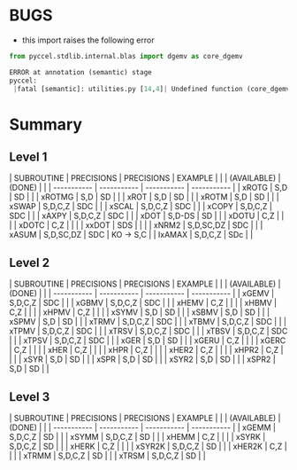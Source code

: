 # BUGS

* this import raises the following error
```python
from pyccel.stdlib.internal.blas import dgemv as core_dgemv

ERROR at annotation (semantic) stage
pyccel:
 |fatal [semantic]: utilities.py [14,4]| Undefined function (core_dgemv)
```


# Summary

## Level 1

| SUBROUTINE  | PRECISIONS  | PRECISIONS  | EXAMPLE     |
|             | (AVAILABLE) |    (DONE)   |             |
| ----------- | ----------- | ----------- | ----------- |
| xROTG       | S,D         | SD          |             |
| xROTMG      | S,D         | SD          |             |
| xROT        | S,D         | SD          |             |
| xROTM       | S,D         | SD          |             |
| xSWAP       | S,D,C,Z     | SDC         |             |
| xSCAL       | S,D,C,Z     | SDC         |             |
| xCOPY       | S,D,C,Z     | SDC         |             |
| xAXPY       | S,D,C,Z     | SDC         |             |
| xDOT        | S,D-DS      | SD          |             |
| xDOTU       | C,Z         |             |             |
| xDOTC       | C,Z         |             |             |
| xxDOT       | SDS         |             |             |
| xNRM2       | S,D,SC,DZ   | SDC         |             |
| xASUM       | S,D,SC,DZ   | SDC         | KO -> S,C   |
| IxAMAX      | S,D,C,Z     | SDc         |             |


## Level 2 

| SUBROUTINE  | PRECISIONS   | PRECISIONS  | EXAMPLE     |
|             | (AVAILABLE)  |   (DONE)    |             |
| ----------- | -----------  | ----------- | ----------- |
| xGEMV       | S,D,C,Z      | SDC         |             |
| xGBMV       | S,D,C,Z      | SDC         |             |
| xHEMV       | C,Z          |             |             |
| xHBMV       | C,Z          |             |             |
| xHPMV       | C,Z          |             |             |
| xSYMV       | S,D          | SD          |             |
| xSBMV       | S,D          | SD          |             |
| xSPMV       | S,D          | SD          |             |
| xTRMV       | S,D,C,Z      | SDC         |             |
| xTBMV       | S,D,C,Z      | SDC         |             |
| xTPMV       | S,D,C,Z      | SDC         |             |
| xTRSV       | S,D,C,Z      | SDC         |             |
| xTBSV       | S,D,C,Z      | SDC         |             |
| xTPSV       | S,D,C,Z      | SDC         |             |
| xGER        | S,D          | SD          |             |
| xGERU       | C,Z          |             |             |
| xGERC       | C,Z          |             |             |
| xHER        | C,Z          |             |             |
| xHPR        | C,Z          |             |             |
| xHER2       | C,Z          |             |             |
| xHPR2       | C,Z          |             |             |
| xSYR        | S,D          | SD          |             |
| xSPR        | S,D          | SD          |             |
| xSYR2       | S,D          | SD          |             |
| xSPR2       | S,D          | SD          |             |

## Level 3 

| SUBROUTINE  | PRECISIONS   | PRECISIONS  | EXAMPLE     |
|             | (AVAILABLE)  |   (DONE)    |             |
| ----------- | -----------  | ----------- | ----------- |
| xGEMM       | S,D,C,Z      | SD          |             |
| xSYMM       | S,D,C,Z      | SD          |             |
| xHEMM       | C,Z          |             |             |
| xSYRK       | S,D,C,Z      | SD          |             |
| xHERK       | C,Z          |             |             |
| xSYR2K      | S,D,C,Z      | SD          |             |
| xHER2K      | C,Z          |             |             |
| xTRMM       | S,D,C,Z      | SD          |             |
| xTRSM       | S,D,C,Z      | SD          |             |
